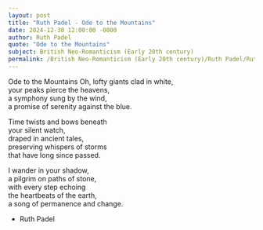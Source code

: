 ```yaml
---
layout: post
title: "Ruth Padel - Ode to the Mountains"
date: 2024-12-30 12:00:00 -0000
author: Ruth Padel
quote: "Ode to the Mountains"
subject: British Neo-Romanticism (Early 20th century)
permalink: /British Neo-Romanticism (Early 20th century)/Ruth Padel/Ruth Padel - Ode to the Mountains
---
```


Ode to the Mountains
Oh, lofty giants clad in white,  
your peaks pierce the heavens,  
a symphony sung by the wind,  
a promise of serenity against the blue.

Time twists and bows beneath  
your silent watch,  
draped in ancient tales,  
preserving whispers of storms  
that have long since passed.

I wander in your shadow,  
a pilgrim on paths of stone,  
with every step echoing  
the heartbeats of the earth,  
a song of permanence and change.

- Ruth Padel
